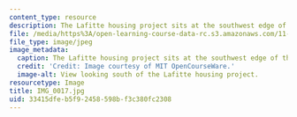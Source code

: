 ```yaml
---
content_type: resource
description: The Lafitte housing project sits at the southwest edge of the neighborhood.
file: /media/https%3A/open-learning-course-data-rc.s3.amazonaws.com/11-945-katrina-practicum-spring-2006/33415dfeb5f92458598bf3c380fc2308_IMG_0017.jpg
file_type: image/jpeg
image_metadata:
  caption: The Lafitte housing project sits at the southwest edge of the neighborhood.
  credit: 'Credit: Image courtesy of MIT OpenCourseWare.'
  image-alt: View looking south of the Lafitte housing project.
resourcetype: Image
title: IMG_0017.jpg
uid: 33415dfe-b5f9-2458-598b-f3c380fc2308
---
```


